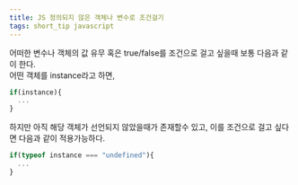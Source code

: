 ```yaml
---
title: JS 정의되지 않은 객체나 변수로 조건걸기
tags: short_tip javascript
---
```


어떠한 변수나 객체의 값 유무 혹은 true/false를 조건으로 걸고 싶을때 보통 다음과 같이 한다.  
어떤 객체를 instance라고 하면,

```javascript
if(instance){
  ...
}
```

하지만 아직 해당 객체가 선언되지 않았을때가 존재할수 있고, 이를 조건으로 걸고 싶다면 다음과 같이 적용가능하다.

```javascript
if(typeof instance === "undefined"){
  ...
}
```

